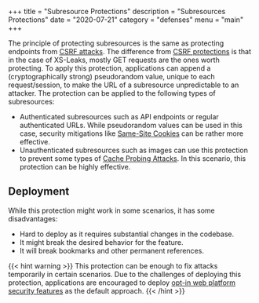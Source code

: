 +++
title = "Subresource Protections"
description = "Subresources Protections"
date = "2020-07-21"
category = "defenses"
menu = "main"
+++


The principle of protecting subresources is the same as protecting endpoints from [CSRF attacks](https://owasp.org/www-community/attacks/csrf). The difference from [CSRF protections](https://cheatsheetseries.owasp.org/cheatsheets/Cross-Site_Request_Forgery_Prevention_Cheat_Sheet.html) is that in the case of XS-Leaks, mostly GET requests are the ones worth protecting. To apply this protection, applications can append a (cryptographically strong) pseudorandom value, unique to each request/session, to make the URL of a subresource unpredictable to an attacker. The protection can be applied to the following types of subresources:

- Authenticated subresources such as API endpoints or regular authenticated URLs. While pseudorandom values can be used in this case, security mitigations like [Same-Site Cookies](https://TODO) can be rather more effective.
- Unauthenticated subresources such as images can use this protection to prevent some types of [Cache Probing Attacks](https://TODO). In this scenario, this protection can be highly effective.

## Deployment

While this protection might work in some scenarios, it has some disadvantages:

- Hard to deploy as it requires substantial changes in the codebase. 
- It might break the desired behavior for the feature.
- It will break bookmarks and other permanent references.

{{< hint warning >}}
This protection can be enough to fix attacks temporarily in certain scenarios. Due to the challenges of deploying this protection, applications are encouraged to deploy [opt-in web platform security features](https://TODO) as the default approach.
{{< /hint >}}


